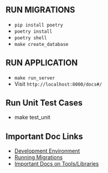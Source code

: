 ## RUN MIGRATIONS
- `pip install poetry`
- `poetry install`
- `poetry shell`
- `make create_database`

## RUN APPLICATION

- `make run_server`
- Visit `http://localhost:8000/docs#/`


## Run Unit Test Cases
- make test_unit

## Important Doc Links
* [Development Environment](docs/development-environment.md)
* [Running Migrations](docs/migrations.md)
* [Important Docs on Tools/Libraries](docs/important-docs.md)
